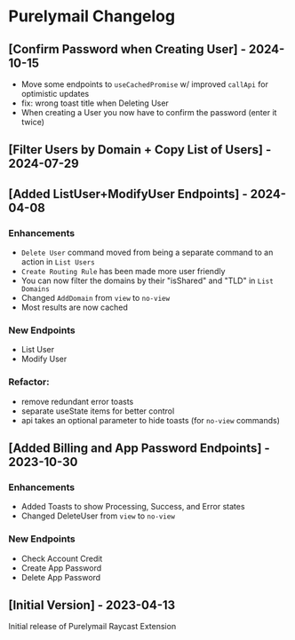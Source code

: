 # Purelymail Changelog

## [Confirm Password when Creating User] - 2024-10-15

- Move some endpoints to `useCachedPromise` w/ improved `callApi` for optimistic updates
- fix: wrong toast title when Deleting User
- When creating a User you now have to confirm the password (enter it twice)

## [Filter Users by Domain + Copy List of Users] - 2024-07-29

## [Added ListUser+ModifyUser Endpoints] - 2024-04-08

### Enhancements

- `Delete User` command moved from being a separate command to an action in `List Users`
- `Create Routing Rule` has been made more user friendly
- You can now filter the domains by their "isShared" and "TLD" in `List Domains`
- Changed `AddDomain` from `view` to `no-view`
- Most results are now cached

### New Endpoints

- List User
- Modify User

### Refactor:

- remove redundant error toasts
- separate useState items for better control
- api takes an optional parameter to hide toasts (for `no-view` commands)

## [Added Billing and App Password Endpoints] - 2023-10-30

### Enhancements

- Added Toasts to show Processing, Success, and Error states
- Changed DeleteUser from `view` to `no-view`

### New Endpoints

- Check Account Credit
- Create App Password
- Delete App Password

## [Initial Version] - 2023-04-13

Initial release of Purelymail Raycast Extension

